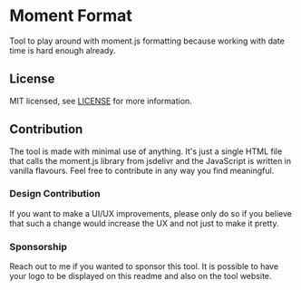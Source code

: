 # Moment Format

Tool to play around with moment.js formatting because working
with date time is hard enough already.

## License

MIT licensed, see [LICENSE](LICENSE) for more information.

## Contribution

The tool is made with minimal use of anything. It's just
a single HTML file that calls the moment.js library
from jsdelivr and the JavaScript is written in vanilla flavours.
Feel free to contribute in any way you find meaningful.

### Design Contribution

If you want to make a UI/UX improvements, please only
do so if you believe that such a change would increase the
UX and not just to make it pretty.

### Sponsorship

Reach out to me if you wanted to sponsor this tool.
It is possible to have your logo to be displayed on this readme
and also on the tool website.
